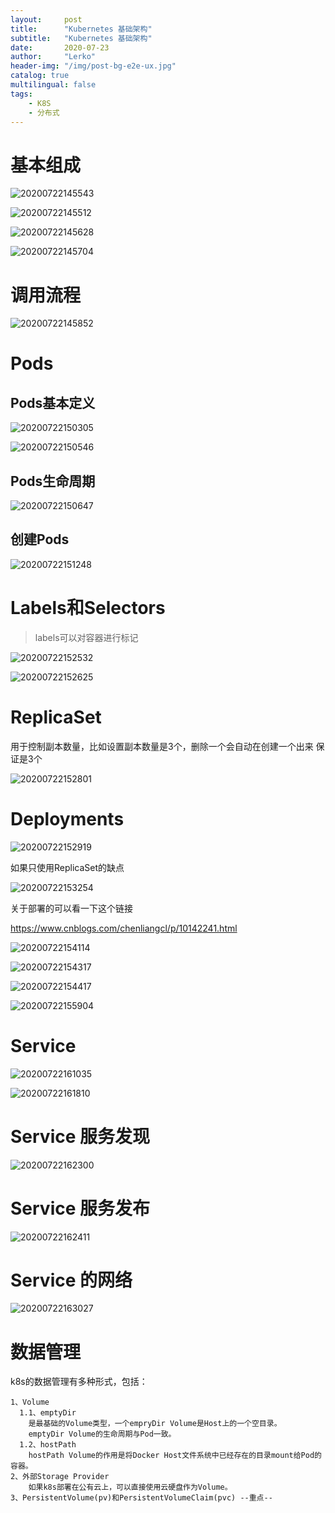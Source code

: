 ```yaml
---
layout:     post
title:      "Kubernetes 基础架构"
subtitle:   "Kubernetes 基础架构"
date:       2020-07-23
author:     "Lerko"
header-img: "/img/post-bg-e2e-ux.jpg"
catalog: true
multilingual: false
tags:
    - K8S
    - 分布式
---
```



# 基本组成


![20200722145543](http://chenyingqiao.github.io/img/20200722145543.png)

![20200722145512](http://chenyingqiao.github.io/img/20200722145512.png)

![20200722145628](http://chenyingqiao.github.io/img/20200722145628.png)


![20200722145704](http://chenyingqiao.github.io/img/20200722145704.png)


# 调用流程

![20200722145852](http://chenyingqiao.github.io/img/20200722145852.png)


# Pods

## Pods基本定义

![20200722150305](http://chenyingqiao.github.io/img/20200722150305.png)


![20200722150546](http://chenyingqiao.github.io/img/20200722150546.png)

## Pods生命周期

![20200722150647](http://chenyingqiao.github.io/img/20200722150647.png)


## 创建Pods

![20200722151248](http://chenyingqiao.github.io/img/20200722151248.png)

# Labels和Selectors

> labels可以对容器进行标记

![20200722152532](http://chenyingqiao.github.io/img/20200722152532.png)


![20200722152625](http://chenyingqiao.github.io/img/20200722152625.png)

# ReplicaSet

用于控制副本数量，比如设置副本数量是3个，删除一个会自动在创建一个出来
保证是3个

![20200722152801](http://chenyingqiao.github.io/img/20200722152801.png)


# Deployments

![20200722152919](http://chenyingqiao.github.io/img/20200722152919.png)

如果只使用ReplicaSet的缺点

![20200722153254](http://chenyingqiao.github.io/img/20200722153254.png)


关于部署的可以看一下这个链接

<a href="https://www.cnblogs.com/chenliangcl/p/10142241.html">
https://www.cnblogs.com/chenliangcl/p/10142241.html</a>


![20200722154114](http://chenyingqiao.github.io/img/20200722154114.png)

![20200722154317](http://chenyingqiao.github.io/img/20200722154317.png)

![20200722154417](http://chenyingqiao.github.io/img/20200722154417.png)

![20200722155904](http://chenyingqiao.github.io/img/20200722155904.png)


# Service

![20200722161035](http://chenyingqiao.github.io/img/20200722161035.png)

![20200722161810](http://chenyingqiao.github.io/img/20200722161810.png)

# Service 服务发现

![20200722162300](http://chenyingqiao.github.io/img/20200722162300.png)

# Service 服务发布

![20200722162411](http://chenyingqiao.github.io/img/20200722162411.png)

# Service 的网络

![20200722163027](http://chenyingqiao.github.io/img/20200722163027.png)

# 数据管理

k8s的数据管理有多种形式，包括：

```
1、Volume
  1.1、emptyDir
    是最基础的Volume类型，一个empryDir Volume是Host上的一个空目录。
    emptyDir Volume的生命周期与Pod一致。
  1.2、hostPath
    hostPath Volume的作用是将Docker Host文件系统中已经存在的目录mount给Pod的容器。
2、外部Storage Provider
    如果k8s部署在公有云上，可以直接使用云硬盘作为Volume。
3、PersistentVolume(pv)和PersistentVolumeClaim(pvc) --重点--
```
